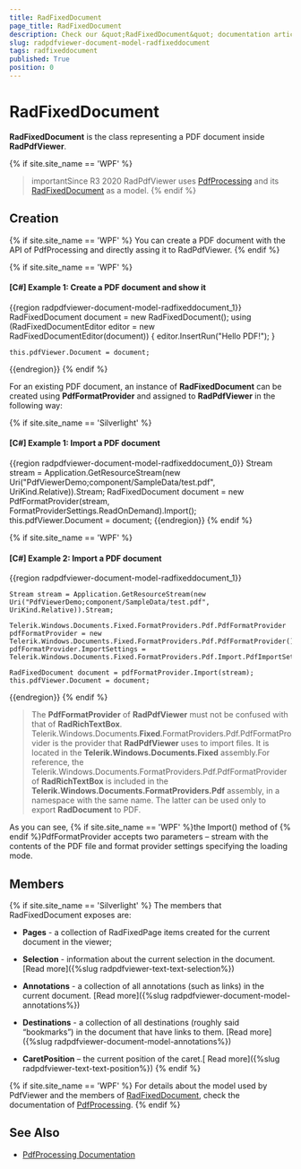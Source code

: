 ```yaml
---
title: RadFixedDocument
page_title: RadFixedDocument
description: Check our &quot;RadFixedDocument&quot; documentation article for the RadPdfViewer {{ site.framework_name }} control.
slug: radpdfviewer-document-model-radfixeddocument
tags: radfixeddocument
published: True
position: 0
---
```


# RadFixedDocument



__RadFixedDocument__ is the class representing a PDF document inside __RadPdfViewer__. 

{% if site.site_name == 'WPF' %}
>importantSince R3 2020 RadPdfViewer uses [PdfProcessing](https://docs.telerik.com/devtools/document-processing/libraries/radpdfprocessing/overview) and its [RadFixedDocument](https://docs.telerik.com/devtools/document-processing/libraries/radpdfprocessing/model/radfixeddocument) as a model.
{% endif %}


## Creation

{% if site.site_name == 'WPF' %}
You can create a PDF document with the API of PdfProcessing and directly assing it to RadPdfViewer.
{% endif %}

{% if site.site_name == 'WPF' %}
#### [C#] Example 1: Create a PDF document and show it

{{region radpdfviewer-document-model-radfixeddocument_1}}
    RadFixedDocument document = new RadFixedDocument();
    using (RadFixedDocumentEditor editor = new RadFixedDocumentEditor(document))
    {
        editor.InsertRun("Hello PDF!");
    }
    
    this.pdfViewer.Document = document;
{{endregion}}
{% endif %}

For an existing PDF document, an instance of __RadFixedDocument__ can be created using __PdfFormatProvider__  and assigned to __RadPdfViewer__ in the following way:

{% if site.site_name == 'Silverlight' %}
#### [C#] Example 1: Import a PDF document

{{region radpdfviewer-document-model-radfixeddocument_0}}
		Stream stream = Application.GetResourceStream(new Uri("PdfViewerDemo;component/SampleData/test.pdf", UriKind.Relative)).Stream;
		RadFixedDocument document = new PdfFormatProvider(stream, FormatProviderSettings.ReadOnDemand).Import();
		this.pdfViewer.Document = document;
{{endregion}}
{% endif %}

{% if site.site_name == 'WPF' %}
#### [C#] Example 2: Import a PDF document

{{region radpdfviewer-document-model-radfixeddocument_1}}

    Stream stream = Application.GetResourceStream(new Uri("PdfViewerDemo;component/SampleData/test.pdf", UriKind.Relative)).Stream;
    
    Telerik.Windows.Documents.Fixed.FormatProviders.Pdf.PdfFormatProvider pdfFormatProvider = new Telerik.Windows.Documents.Fixed.FormatProviders.Pdf.PdfFormatProvider();
    pdfFormatProvider.ImportSettings = Telerik.Windows.Documents.Fixed.FormatProviders.Pdf.Import.PdfImportSettings.ReadOnDemand;
    
    RadFixedDocument document = pdfFormatProvider.Import(stream);
    this.pdfViewer.Document = document;
{{endregion}}
{% endif %}



>The __PdfFormatProvider__ of __RadPdfViewer__ must not be confused with that of __RadRichTextBox__. Telerik.Windows.Documents.__Fixed__.FormatProviders.Pdf.PdfFormatProvider is the provider that __RadPdfViewer__ uses to import files. It is located in the __Telerik.Windows.Documents.Fixed__ assembly.For reference, the Telerik.Windows.Documents.FormatProviders.Pdf.PdfFormatProvider of __RadRichTextBox__ is included in the __Telerik.Windows.Documents.FormatProviders.Pdf__ assembly, in a namespace with the same name. The latter can be used only to export __RadDocument__ to PDF.

As you can see, {% if site.site_name == 'WPF' %}the Import() method of {% endif %}PdfFormatProvider accepts two parameters  – stream with the contents of the PDF file and format provider settings specifying the loading mode. 


## Members

{% if site.site_name == 'Silverlight' %}
The members that RadFixedDocument exposes are:
* __Pages__ - a collection of RadFixedPage items created for the current document in the viewer;

* __Selection__ - information about the current selection in the document. [Read more]({%slug radpdfviewer-text-text-selection%})

* __Annotations__ - a collection of all annotations (such as links) in the current document. [Read more]({%slug radpdfviewer-document-model-annotations%})

* __Destinations__ - a collection of all destinations (roughly said “bookmarks”) in the document that have links to them. [Read more]({%slug radpdfviewer-document-model-annotations%})

* __CaretPosition__ – the current position of the caret.[ Read more]({%slug radpdfviewer-text-text-position%})
{% endif %}

{% if site.site_name == 'WPF' %}
For details about the model used by PdfViewer and the members of [RadFixedDocument](https://docs.telerik.com/devtools/document-processing/libraries/radpdfprocessing/model/radfixeddocument), check the documentation of [PdfProcessing](https://docs.telerik.com/devtools/document-processing/libraries/radpdfprocessing/overview).
{% endif %}

## See Also 

* [PdfProcessing Documentation](https://docs.telerik.com/devtools/document-processing/libraries/radpdfprocessing/overview) 
